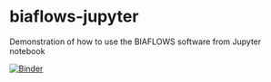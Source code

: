 # biaflows-jupyter
Demonstration of how to use the BIAFLOWS software from Jupyter notebook

[![Binder](https://mybinder.org/badge_logo.svg)](https://mybinder.org/v2/gh/Neubias-WG5/biaflows-jupyter.git/master?filepath=Nuclei%20Tracking%202D%2Bt%20with%20helpers.ipynb)

